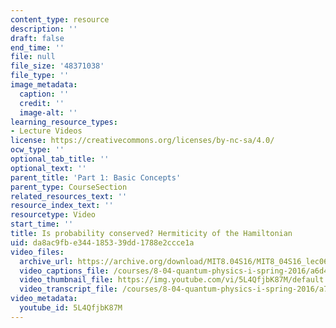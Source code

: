 ```yaml
---
content_type: resource
description: ''
draft: false
end_time: ''
file: null
file_size: '48371038'
file_type: ''
image_metadata:
  caption: ''
  credit: ''
  image-alt: ''
learning_resource_types:
- Lecture Videos
license: https://creativecommons.org/licenses/by-nc-sa/4.0/
ocw_type: ''
optional_tab_title: ''
optional_text: ''
parent_title: 'Part 1: Basic Concepts'
parent_type: CourseSection
related_resources_text: ''
resource_index_text: ''
resourcetype: Video
start_time: ''
title: Is probability conserved? Hermiticity of the Hamiltonian
uid: da8ac9fb-e344-1853-39dd-1788e2ccce1a
video_files:
  archive_url: https://archive.org/download/MIT8.04S16/MIT8_04S16_lec06_s2_300k.mp4
  video_captions_file: /courses/8-04-quantum-physics-i-spring-2016/a6d4dd7b757b5b70b1f9681478ca79ba_5L4QfjbK87M.vtt
  video_thumbnail_file: https://img.youtube.com/vi/5L4QfjbK87M/default.jpg
  video_transcript_file: /courses/8-04-quantum-physics-i-spring-2016/a7a20a1ed427850176aa02b66d95d743_5L4QfjbK87M.pdf
video_metadata:
  youtube_id: 5L4QfjbK87M
---
```


